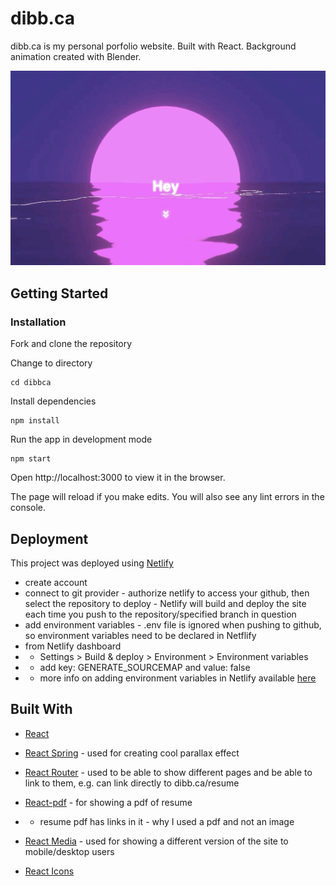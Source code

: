 # dibb.ca

dibb.ca is my personal porfolio website. Built with React. Background animation created with Blender. 

<img src="https://github.com/charcharmasonjar/dibbca/blob/master/src/gifs/home_scroll.gif">

## Getting Started

### Installation

Fork and clone the repository

Change to directory 
```
cd dibbca
```

Install dependencies

```
npm install
```

Run the app in development mode
```
npm start
```

Open http://localhost:3000 to view it in the browser.

The page will reload if you make edits.
You will also see any lint errors in the console.


## Deployment

This project was deployed using [Netlify](https://www.netlify.com/)
* create account
* connect to git provider - authorize netlify to access your github, then select the repository to deploy - Netlify will build and deploy the site each time you push to the repository/specified branch in question
* add environment variables - .env file is ignored when pushing to github, so environment variables need to be declared in Netflify
* from Netlify dashboard 
* * Settings > Build & deploy > Environment > Environment variables
* * add key: GENERATE_SOURCEMAP and value: false
* * more info on adding environment variables in Netlify available [here](https://docs.netlify.com/configure-builds/environment-variables/)

## Built With

* [React](https://reactjs.org/)
* [React Spring](https://www.react-spring.io/) - used for creating cool parallax effect
* [React Router](https://reacttraining.com/react-router/web/guides/quick-start) - used to be able to show different pages and be able to link to them, e.g. can link directly to dibb.ca/resume
* [React-pdf](https://www.npmjs.com/package/react-pdf) - for showing a pdf of resume 
* * resume pdf has links in it - why I used a pdf and not an image

* [React Media](https://github.com/ReactTraining/react-media) - used for showing a different version of the site to mobile/desktop users
* [React Icons](https://react-icons.netlify.com/#/)


